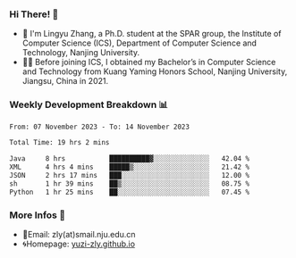 ### Hi There! 👋 
- 🐳 I'm Lingyu Zhang, a Ph.D. student at the SPAR group, the Institute of Computer Science (ICS), Department of Computer Science and Technology, Nanjing University.
- 🧑‍🎓 Before joining ICS, I obtained my Bachelor’s in Computer Science and Technology from Kuang Yaming Honors School, Nanjing University, Jiangsu, China in 2021.

### Weekly Development Breakdown :bar_chart:

<!--START_SECTION:waka-->

```txt
From: 07 November 2023 - To: 14 November 2023

Total Time: 19 hrs 2 mins

Java     8 hrs           ██████████▓░░░░░░░░░░░░░░   42.04 %
XML      4 hrs 4 mins    █████▒░░░░░░░░░░░░░░░░░░░   21.42 %
JSON     2 hrs 17 mins   ███░░░░░░░░░░░░░░░░░░░░░░   12.00 %
sh       1 hr 39 mins    ██▒░░░░░░░░░░░░░░░░░░░░░░   08.75 %
Python   1 hr 25 mins    ██░░░░░░░░░░░░░░░░░░░░░░░   07.45 %
```

<!--END_SECTION:waka-->

<!--
### Github Contributions :octocat:

![](https://raw.githubusercontent.com/yuzi-zly/yuzi-zly/output/github-contribution-grid-snake.svg)              
-->

### More Infos 📖

- 📧Email: zly(at)smail.nju.edu.cn
- 🌀Homepage: [yuzi-zly.github.io](https://yuzi-zly.github.io/)

